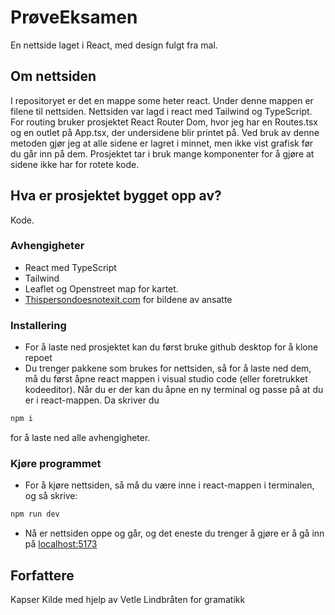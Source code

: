 # PrøveEksamen

En nettside laget i React, med design fulgt fra mal.

## Om nettsiden

I repositoryet er det en mappe some heter react. Under denne mappen er filene til nettsiden. Nettsiden var lagd i react med Tailwind og TypeScript.
For routing bruker prosjektet React Router Dom, hvor jeg har en Routes.tsx og en outlet på App.tsx, der undersidene blir printet på. Ved bruk av denne metoden gjør jeg at alle sidene er lagret i minnet, men ikke vist grafisk før du går inn på dem.
Prosjektet tar i bruk mange komponenter for å gjøre at sidene ikke har for rotete kode.

## Hva er prosjektet bygget opp av?

Kode.

### Avhengigheter

* React med TypeScript
* Tailwind
* Leaflet og Openstreet map for kartet.
* [Thispersondoesnotexit.com](https://www.thispersondoesnotexit.com) for bildene av ansatte

### Installering

* For å laste ned prosjektet kan du først bruke github desktop for å klone repoet
* Du trenger pakkene som brukes for nettsiden, så for å laste ned dem, må du først åpne react mappen i visual studio code (eller foretrukket kodeeditor). Når du er der kan du åpne en ny terminal og passe på at du er i react-mappen. Da skriver du
```bash
npm i
```
for å laste ned alle avhengigheter.

### Kjøre programmet

* For å kjøre nettsiden, så må du være inne i react-mappen i terminalen, og så skrive:
```bash
npm run dev
```
* Nå er nettsiden oppe og går, og det eneste du trenger å gjøre er å gå inn på [localhost:5173](http://localhost:5173/)

## Forfattere

Kapser Kilde med hjelp av Vetle Lindbråten for gramatikk
